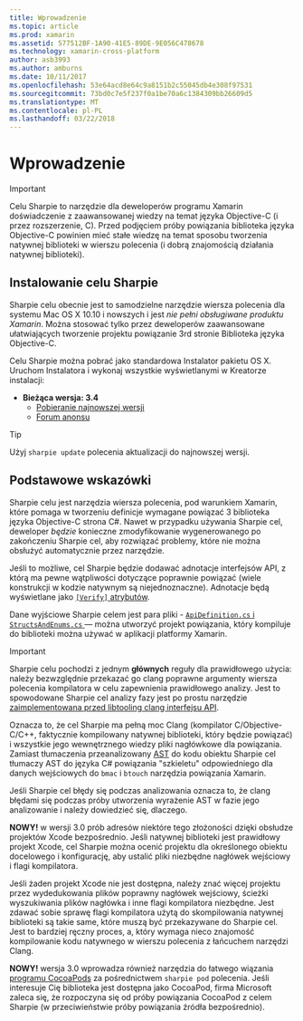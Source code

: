 ```yaml
---
title: Wprowadzenie
ms.topic: article
ms.prod: xamarin
ms.assetid: 577512BF-1A90-41E5-89DE-9E056C478678
ms.technology: xamarin-cross-platform
author: asb3993
ms.author: amburns
ms.date: 10/11/2017
ms.openlocfilehash: 53e64acd8e64c9a8151b2c55045db4e308f97531
ms.sourcegitcommit: 73bd0c7e5f237f0a1be70a6c1384309bb26609d5
ms.translationtype: MT
ms.contentlocale: pl-PL
ms.lasthandoff: 03/22/2018
---
```

# <a name="getting-started"></a>Wprowadzenie

> [!IMPORTANT]
> Celu Sharpie to narzędzie dla deweloperów programu Xamarin doświadczenie z zaawansowanej wiedzy na temat języka Objective-C (i przez rozszerzenie, C). Przed podjęciem próby powiązania biblioteka języka Objective-C powinien mieć stałe wiedzę na temat sposobu tworzenia natywnej biblioteki w wierszu polecenia (i dobrą znajomością działania natywnej biblioteki).

<a name="installing" />

## <a name="installing-objective-sharpie"></a>Instalowanie celu Sharpie

Sharpie celu obecnie jest to samodzielne narzędzie wiersza polecenia dla systemu Mac OS X 10.10 i nowszych i jest _nie pełni obsługiwane produktu Xamarin_. Można stosować tylko przez deweloperów zaawansowane ułatwiających tworzenie projektu powiązanie 3rd stronie Biblioteka języka Objective-C.

Celu Sharpie można pobrać jako standardowa Instalator pakietu OS X.
Uruchom Instalatora i wykonaj wszystkie wyświetlanymi w Kreatorze instalacji:

- **Bieżąca wersja: 3.4**
  - [Pobieranie najnowszej wersji](https://dl.xamarin.com/objective-sharpie/ObjectiveSharpie.pkg)
  - [Forum anonsu](https://forums.xamarin.com/discussion/104800/objective-sharpie-3-4)

> [!TIP]
> Użyj `sharpie update` polecenia aktualizacji do najnowszej wersji.

## <a name="basic-walkthrough"></a>Podstawowe wskazówki

Sharpie celu jest narzędzia wiersza polecenia, pod warunkiem Xamarin, które pomaga w tworzeniu definicje wymagane powiązać 3 biblioteka języka Objective-C strona C#.
Nawet w przypadku używania Sharpie cel, deweloper *będzie* konieczne zmodyfikowanie wygenerowanego po zakończeniu Sharpie cel, aby rozwiązać problemy, które nie można obsłużyć automatycznie przez narzędzie.

Jeśli to możliwe, cel Sharpie będzie dodawać adnotacje interfejsów API, z którą ma pewne wątpliwości dotyczące poprawnie powiązać (wiele konstrukcji w kodzie natywnym są niejednoznaczne).
Adnotacje będą wyświetlane jako [ `[Verify]` atrybutów](~/cross-platform/macios/binding/objective-sharpie/platform/verify.md).

Dane wyjściowe Sharpie celem jest para pliki - [ `ApiDefinition.cs` i `StructsAndEnums.cs` ](~/cross-platform/macios/binding/objective-sharpie/platform/apidefinitions-structsandenums.md) — można utworzyć projekt powiązania, który kompiluje do biblioteki można używać w aplikacji platformy Xamarin.

> [!IMPORTANT]
> Sharpie celu pochodzi z jednym **głównych** reguły dla prawidłowego użycia: należy bezwzględnie przekazać go clang poprawne argumenty wiersza polecenia kompilatora w celu zapewnienia prawidłowego analizy. Jest to spowodowane Sharpie cel analizy fazy jest po prostu narzędzie [zaimplementowana przed libtooling clang interfejsu API](http://clang.llvm.org/docs/LibTooling.html).

Oznacza to, że cel Sharpie ma pełną moc Clang (kompilator C/Objective-C/C++, faktycznie kompilowany natywnej biblioteki, który będzie powiązać) i wszystkie jego wewnętrznego wiedzy pliki nagłówkowe dla powiązania.
Zamiast tłumaczenia przeanalizowany [AST](http://en.wikipedia.org/wiki/Abstract_syntax_tree) do kodu obiektu Sharpie cel tłumaczy AST do języka C# powiązania "szkieletu" odpowiedniego dla danych wejściowych do `bmac` i `btouch` narzędzia powiązania Xamarin.

Jeśli Sharpie cel błędy się podczas analizowania oznacza to, że clang błędami się podczas próby utworzenia wyrażenie AST w fazie jego analizowanie i należy dowiedzieć się, dlaczego.

**NOWY!** w wersji 3.0 prób adresów niektóre tego złożoności dzięki obsłudze projektów Xcode bezpośrednio. Jeśli natywnej biblioteki jest prawidłowy projekt Xcode, cel Sharpie można ocenić projektu dla określonego obiektu docelowego i konfigurację, aby ustalić pliki niezbędne nagłówek wejściowy i flagi kompilatora.

Jeśli żaden projekt Xcode nie jest dostępna, należy znać więcej projektu przez wydedukowania plików poprawny nagłówek wejściowy, ścieżki wyszukiwania plików nagłówka i inne flagi kompilatora niezbędne. Jest zdawać sobie sprawę flagi kompilatora użytą do skompilowania natywnej biblioteki są takie same, które muszą być przekazywane do Sharpie cel. Jest to bardziej ręczny proces, a, który wymaga nieco znajomość kompilowanie kodu natywnego w wierszu polecenia z łańcuchem narzędzi Clang.

**NOWY!** wersja 3.0 wprowadza również narzędzia do łatwego wiązania [programu CocoaPods](https://cocoapods.org) za pośrednictwem `sharpie pod` polecenia.
Jeśli interesuje Cię biblioteka jest dostępna jako CocoaPod, firma Microsoft zaleca się, że rozpoczyna się od próby powiązania CocoaPod z celem Sharpie (w przeciwieństwie próby powiązania źródła bezpośrednio).
